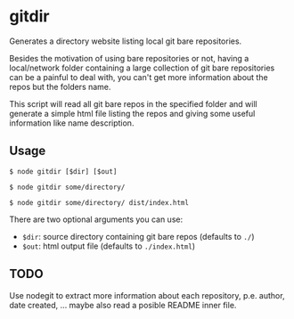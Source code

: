 # gitdir
Generates a directory website listing local git bare repositories.

Besides the motivation of using bare repositories or not, having a local/network folder containing a large collection of git bare repositories can be a painful to deal with, you can't get more information about the repos but the folders name.

This script will read all git bare repos in the specified folder and will generate a simple html file listing the repos and giving some useful information like name description.

## Usage
```
$ node gitdir [$dir] [$out]

$ node gitdir some/directory/

$ node gitdir some/directory/ dist/index.html

```
There are two optional arguments you can use:
- `$dir`: source directory containing git bare repos (defaults to `./`)
- `$out`: html output file (defaults to `./index.html`)

## TODO
Use nodegit to extract more information about each repository, p.e. author, date created, ... maybe also read a posible README inner file.
